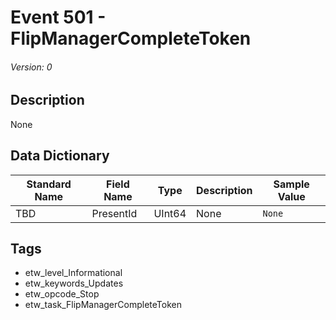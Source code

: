 # Event 501 - FlipManagerCompleteToken
###### Version: 0

## Description
None

## Data Dictionary
|Standard Name|Field Name|Type|Description|Sample Value|
|---|---|---|---|---|
|TBD|PresentId|UInt64|None|`None`|

## Tags
* etw_level_Informational
* etw_keywords_Updates
* etw_opcode_Stop
* etw_task_FlipManagerCompleteToken